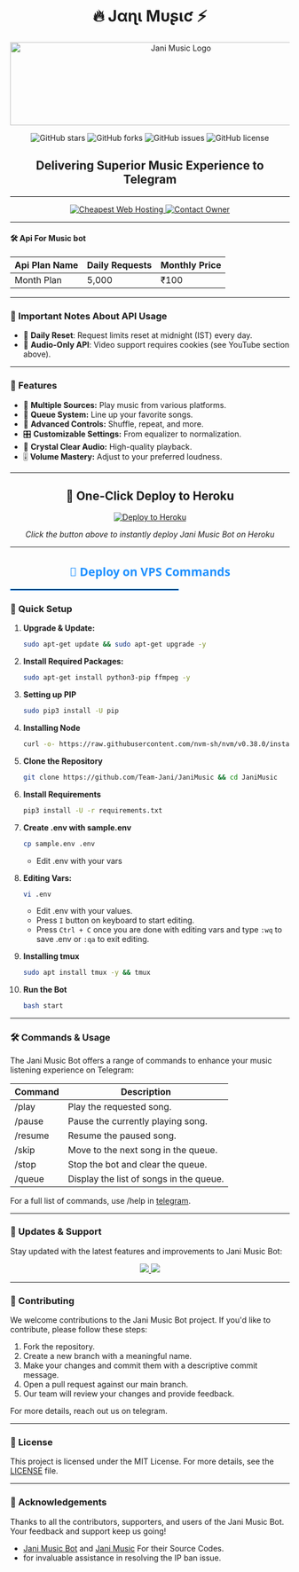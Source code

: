 <h1 align="center">🔥 Jαɳι Mυʂιƈ ⚡</h1>

<p align="center">
  <img src="https://files.catbox.moe/u15ml3.jpg" alt="Jani Music Logo" width="600" height="150">
</p>

<p align="center">
  <img src="https://img.shields.io/github/stars/Team-Jani/JaniMusic?style=for-the-badge&color=blue" alt="GitHub stars">
  <img src="https://img.shields.io/github/forks/Team-Jani/JaniMusic?style=for-the-badge&color=blue" alt="GitHub forks">
  <img src="https://img.shields.io/github/issues/Team-Jani/JaniMusic?style=for-the-badge&color=red" alt="GitHub issues">
  <img src="https://img.shields.io/github/license/Team-Jani/JaniMusic?style=for-the-badge&color=green" alt="GitHub license">
</p>

<h2 align="center">Delivering Superior Music Experience to Telegram</h2>

---

<p align="center">
  <a href="https://Janihost.in/">
    <img src="https://img.shields.io/badge/Cheapest%20Web%20Hosting-1A237E?style=for-the-badge&logo=cloudflare&logoColor=white" alt="Cheapest Web Hosting">
  </a>
  <a href="https://t.me/Jani_RP">
    <img src="https://img.shields.io/badge/Contact%20Owner-2E64FE?style=for-the-badge&logo=telegram&logoColor=white" alt="Contact Owner">
  </a>
</p>


---

#### 🛠️  Api For Music bot
| Api Plan Name          | Daily Requests | Monthly Price  |
|--------------------|----------------|----------------|
| Month Plan          | 5,000          | ₹100          |
---

### 📌 Important Notes About API Usage

- 🔄 **Daily Reset**: Request limits reset at midnight (IST) every day.
- 🎵 **Audio-Only API**: Video support requires cookies (see YouTube section above).

---

### 🌟 Features

- 🎵 **Multiple Sources:** Play music from various platforms.
- 📃 **Queue System:** Line up your favorite songs.
- 🔀 **Advanced Controls:** Shuffle, repeat, and more.
- 🎛 **Customizable Settings:** From equalizer to normalization.
- 📢 **Crystal Clear Audio:** High-quality playback.
- 🎚 **Volume Mastery:** Adjust to your preferred loudness.

---

<h2 align="center">🚀 One-Click Deploy to Heroku</h2>

<p align="center">
  <a href="https://dashboard.heroku.com/new?template=https://github.com/Vipchor/Jani-Music-Papa-Repo">
    <img src="https://www.herokucdn.com/deploy/button.svg" alt="Deploy to Heroku" />
  </a>
</p>

<p align="center">
  <i>Click the button above to instantly deploy Jani Music Bot on Heroku</i>
</p>


---
<h2 align="center" style="color: #1E90FF; font-family: 'Segoe UI', Tahoma, Geneva, Verdana, sans-serif;">
  🚀 Deploy on VPS Commands
</h2>
<hr style="border: 1px solid #1E90FF; width: 60%;">


### 🔧 Quick Setup

1. **Upgrade & Update:**
   ```bash
   sudo apt-get update && sudo apt-get upgrade -y
   ```

2. **Install Required Packages:**
   ```bash
   sudo apt-get install python3-pip ffmpeg -y
   ```
3. **Setting up PIP**
   ```bash
   sudo pip3 install -U pip
   ```
4. **Installing Node**
   ```bash
   curl -o- https://raw.githubusercontent.com/nvm-sh/nvm/v0.38.0/install.sh | bash && source ~/.bashrc && nvm install v18
   ```
5. **Clone the Repository**
   ```bash
   git clone https://github.com/Team-Jani/JaniMusic && cd JaniMusic
   ```
6. **Install Requirements**
   ```bash
   pip3 install -U -r requirements.txt
   ```
7. **Create .env  with sample.env**
   ```bash
   cp sample.env .env
   ```
   - Edit .env with your vars
8. **Editing Vars:**
   ```bash
   vi .env
   ```
   - Edit .env with your values.
   - Press `I` button on keyboard to start editing.
   - Press `Ctrl + C`  once you are done with editing vars and type `:wq` to save .env or `:qa` to exit editing.
9. **Installing tmux**
    ```bash
    sudo apt install tmux -y && tmux
    ```
10. **Run the Bot**
    ```bash
    bash start
    ```

---


### 🛠 Commands & Usage

The Jani Music Bot offers a range of commands to enhance your music listening experience on Telegram:

| Command                 | Description                                 |
|-------------------------|---------------------------------------------|
| /play <song name>     | Play the requested song.                    |
| /pause                | Pause the currently playing song.           |
| /resume               | Resume the paused song.                     |
| /skip                 | Move to the next song in the queue.         |
| /stop                 | Stop the bot and clear the queue.           |
| /queue                | Display the list of songs in the queue.     |

For a full list of commands, use /help in [telegram](https://t.me/JaniumusicBot).

---

### 🔄 Updates & Support

Stay updated with the latest features and improvements to Jani Music Bot:

<p align="center">
  <a href="https://telegram.me/Arishfa_Update">
    <img src="https://img.shields.io/badge/Join-Support%20Group-blue?style=for-the-badge&logo=telegram">
  </a>
  <a href="https://telegram.me/Jani_RP_Lover">
    <img src="https://img.shields.io/badge/Join-Update%20Channel-blue?style=for-the-badge&logo=telegram">
  </a>
</p>

---

### 🤝 Contributing

We welcome contributions to the Jani Music Bot project. If you'd like to contribute, please follow these steps:

1. Fork the repository.
2. Create a new branch with a meaningful name.
3. Make your changes and commit them with a descriptive commit message.
4. Open a pull request against our main branch.
5. Our team will review your changes and provide feedback.

For more details, reach out us on telegram.

---

### 📜 License

This project is licensed under the MIT License. For more details, see the [LICENSE](LICENSE.txt) file.

---

### 🙏 Acknowledgements

Thanks to all the contributors, supporters, and users of the Jani Music Bot. Your feedback and support keep us going!
- [Jani Music Bot](https://t.me/JaniMusic_Robot) and [Jani Music](https://github.com/Team-Jani/JaniMusic) For their Source Codes.
- for invaluable assistance in resolving the IP ban issue.
